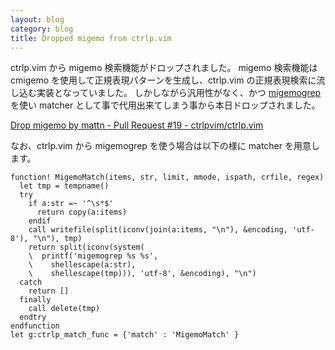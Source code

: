 ```yaml
---
layout: blog
category: blog
title: Dropped migemo from ctrlp.vim
---
```

ctrlp.vim から migemo 検索機能がドロップされました。
migemo 検索機能は cmigemo を使用して正規表現パターンを生成し、ctrlp.vim の正規表現検索に流し込む実装となっていました。
しかしながら汎用性がなく、かつ [migemogrep ](https://github.com/peco/migemogrep) を使い matcher として事で代用出来てしまう事から本日ドロップされました。

[Drop migemo by mattn - Pull Request #19 - ctrlpvim/ctrlp.vim](https://github.com/ctrlpvim/ctrlp.vim/pull/19)

なお、ctrlp.vim から migemogrep を使う場合は以下の様に matcher を用意します。

```vim
function! MigemoMatch(items, str, limit, mmode, ispath, crfile, regex)
  let tmp = tempname()
  try
    if a:str =~ '^\s*$'
      return copy(a:items)
    endif
    call writefile(split(iconv(join(a:items, "\n"), &encoding, 'utf-8'), "\n"), tmp)
    return split(iconv(system(
    \  printf('migemogrep %s %s',
    \    shellescape(a:str),
    \    shellescape(tmp))), 'utf-8', &encoding), "\n")
  catch
    return []
  finally
    call delete(tmp)
  endtry
endfunction
let g:ctrlp_match_func = {'match' : 'MigemoMatch' }
```

